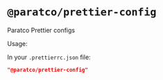 # `@paratco/prettier-config`

Paratco Prettier configs

Usage:

In your `.prettierrc.json` file:
```json
"@paratco/prettier-config"
```
